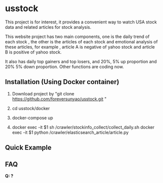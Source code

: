 # usstock


This project is for interest, it provides a convenient way to watch USA stock data and related articles for stock analysis.

This website project has two main components, one is the daily trend of each stock , the other is the articles of each stock and emotional analysis of these articles, for example , article A is negative of yahoo stock and article B is positive of yahoo stock.

It also has daily top gainers and top losers, and 20%, 5% up proportion and 20% 5% down proportion. Other functions are coding now.






## Installation (Using Docker container)

1. Download project by "git clone https://github.com/foreversunyao/usstock.git "

2. cd usstock/docker

3. docker-compose up

4. docker exec -it $1 sh /crawler/stockinfo_collect/collect_daily.sh 
   docker exec -it $1 python /crawler/elasticsearch_article/article.py



## Quick Example




## FAQ

**Q: ?**<br>

